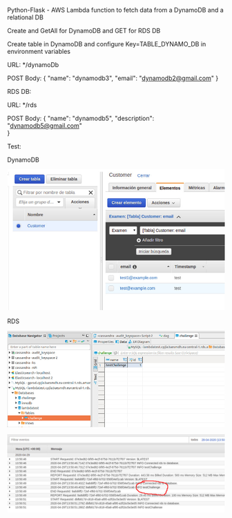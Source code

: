 Python-Flask - AWS Lambda function to fetch data from a DynamoDB and a relational DB

Create and GetAll for DynamoDB and GET for RDS DB

Create table in DynamoDB and configure Key=TABLE_DYNAMO_DB in environment variables

URL: */dynamoDb

POST Body: 
{
     "name": "dynamodb3",
     "email": "dynamodb2@gmail.com"	
 }

RDS DB: 

URL: */rds

POST Body:
{
     "name": "dynamodb5",
     "description": "dynamodb5@gmail.com"	
 }


Test:

DynamoDB

 ![dynamoDB](./img/dynamoDB.jpg)

RDS

 ![rds1](./img/rdsDB.jpg)

 ![rds2](./img/Challenge.jpg)
